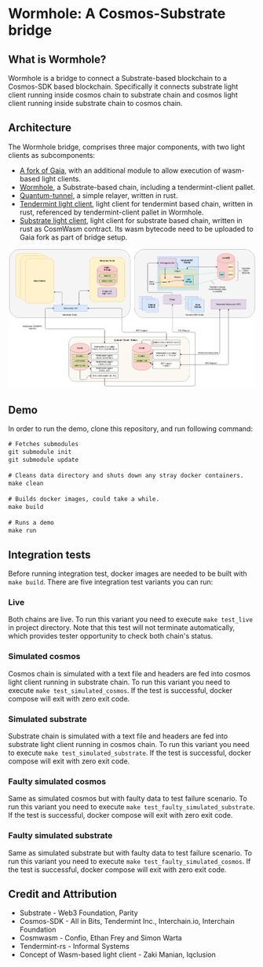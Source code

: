 # Wormhole: A Cosmos-Substrate bridge

## What is Wormhole?
Wormhole is a bridge to connect a Substrate-based blockchain to a Cosmos-SDK based blockchain. Specifically it connects
substrate light client running inside cosmos chain to substrate chain and cosmos light client running inside substrate chain to cosmos chain.
 

## Architecture
The Wormhole bridge, comprises three major components, with two light clients as subcomponents:
  - [A fork of Gaia](https://github.com/ChorusOne/gaia), with an additional module to allow execution of wasm-based light clients.
  - [Wormhole](https://github.com/ChorusOne/wormhole), a Substrate-based chain, including a tendermint-client pallet.
  - [Quantum-tunnel](https://github.com/ChorusOne/quantum-tunnel), a simple relayer, written in rust.
  - [Tendermint light client](https://github.com/ChorusOne/tendermint_light_client), light client for tendermint based chain, written in rust, referenced by tendermint-client pallet in Wormhole.
  - [Substrate light client](https://github.com/ChorusOne/substrate-ibc-client), light client for substrate based chain, written in rust as CosmWasm contract. Its wasm bytecode need to be uploaded to Gaia fork as part of bridge setup.
  
![Architecture](architecture.png)

## Demo
In order to run the demo, clone this repository, and run following command:
```
# Fetches submodules
git submodule init 
git submodule update

# Cleans data directory and shuts down any stray docker containers.
make clean

# Builds docker images, could take a while.
make build

# Runs a demo
make run
```

## Integration tests
Before running integration test, docker images are needed to be built with `make build`.
There are five integration test variants you can run:

### Live
Both chains are live. To run this variant you need to execute `make test_live` in project directory.
Note that this test will not terminate automatically, which provides tester opportunity to check both chain's status.

### Simulated cosmos
Cosmos chain is simulated with a text file and headers are fed into cosmos light client running in substrate chain. To run this variant you need to execute `make test_simulated_cosmos`. If the test is successful, docker compose will exit with zero exit code.

### Simulated substrate
Substrate chain is simulated with a text file and headers are fed into substrate light client running in cosmos chain. To run this variant you need to execute `make test_simulated_substrate`. If the test is successful, docker compose will exit with zero exit code.

### Faulty simulated cosmos
Same as simulated cosmos but with faulty data to test failure scenario. To run this variant you need to execute `make test_faulty_simulated_substrate`. If the test is successful, docker compose will exit with zero exit code.

### Faulty simulated substrate
Same as simulated substrate but with faulty data to test failure scenario. To run this variant you need to execute `make test_faulty_simulated_cosmos`. If the test is successful, docker compose will exit with zero exit code.


## Credit and Attribution
- Substrate - Web3 Foundation, Parity
- Cosmos-SDK - All in Bits, Tendermint Inc., Interchain.io, Interchain Foundation
- Cosmwasm - Confio, Ethan Frey and Simon Warta
- Tendermint-rs - Informal Systems
- Concept of Wasm-based light client - Zaki Manian, Iqclusion


